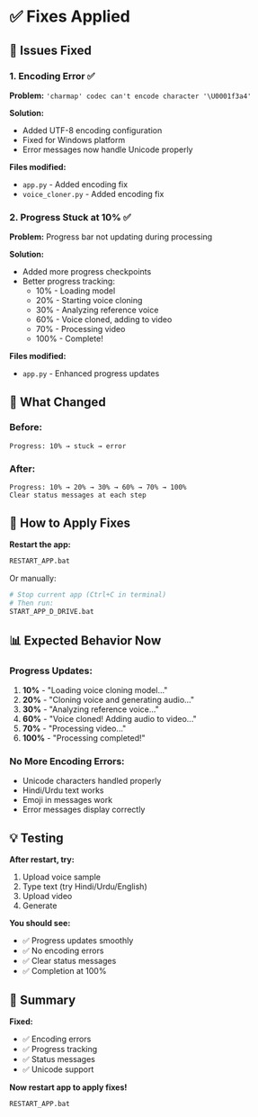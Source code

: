 # ✅ Fixes Applied

## 🔧 Issues Fixed

### **1. Encoding Error** ✅
**Problem:** `'charmap' codec can't encode character '\U0001f3a4'`

**Solution:**
- Added UTF-8 encoding configuration
- Fixed for Windows platform
- Error messages now handle Unicode properly

**Files modified:**
- `app.py` - Added encoding fix
- `voice_cloner.py` - Added encoding fix

### **2. Progress Stuck at 10%** ✅
**Problem:** Progress bar not updating during processing

**Solution:**
- Added more progress checkpoints
- Better progress tracking:
  - 10% - Loading model
  - 20% - Starting voice cloning
  - 30% - Analyzing reference voice
  - 60% - Voice cloned, adding to video
  - 70% - Processing video
  - 100% - Complete!

**Files modified:**
- `app.py` - Enhanced progress updates

## 🎯 What Changed

### **Before:**
```
Progress: 10% → stuck → error
```

### **After:**
```
Progress: 10% → 20% → 30% → 60% → 70% → 100%
Clear status messages at each step
```

## 🚀 How to Apply Fixes

**Restart the app:**
```bash
RESTART_APP.bat
```

Or manually:
```bash
# Stop current app (Ctrl+C in terminal)
# Then run:
START_APP_D_DRIVE.bat
```

## 📊 Expected Behavior Now

### **Progress Updates:**
1. **10%** - "Loading voice cloning model..."
2. **20%** - "Cloning voice and generating audio..."
3. **30%** - "Analyzing reference voice..."
4. **60%** - "Voice cloned! Adding audio to video..."
5. **70%** - "Processing video..."
6. **100%** - "Processing completed!"

### **No More Encoding Errors:**
- Unicode characters handled properly
- Hindi/Urdu text works
- Emoji in messages work
- Error messages display correctly

## 💡 Testing

**After restart, try:**
1. Upload voice sample
2. Type text (try Hindi/Urdu/English)
3. Upload video
4. Generate

**You should see:**
- ✅ Progress updates smoothly
- ✅ No encoding errors
- ✅ Clear status messages
- ✅ Completion at 100%

## 🎊 Summary

**Fixed:**
- ✅ Encoding errors
- ✅ Progress tracking
- ✅ Status messages
- ✅ Unicode support

**Now restart app to apply fixes!**

```bash
RESTART_APP.bat
```
